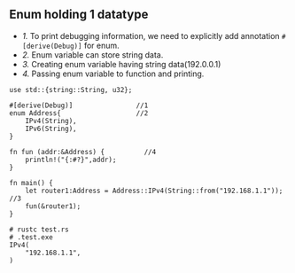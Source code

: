 ## Enum holding 1 datatype
- *1.* To print debugging information, we need to explicitly add annotation `#[derive(Debug)]` for enum.
- *2.* Enum variable can store string data.
- *3.* Creating enum variable having string data(192.0.0.1)
- *4.* Passing enum variable to function and printing.
```
use std::{string::String, u32};

#[derive(Debug)]                //1
enum Address{                   //2
    IPv4(String),
    IPv6(String),
}

fn fun (addr:&Address) {          //4
    println!("{:#?}",addr);
}

fn main() {
    let router1:Address = Address::IPv4(String::from("192.168.1.1"));   //3
    fun(&router1);
}

# rustc test.rs
# .test.exe
IPv4(
    "192.168.1.1",
)
```
